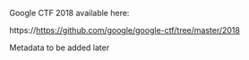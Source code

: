 Google CTF 2018 available here:

https://https://github.com/google/google-ctf/tree/master/2018

Metadata to be added later
